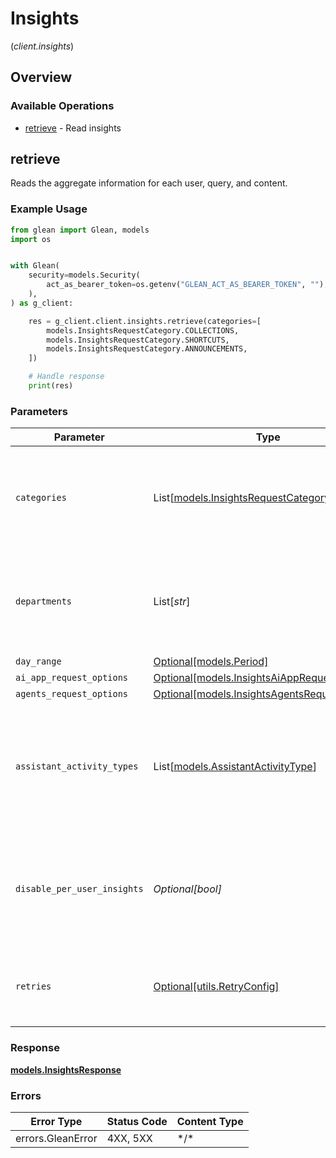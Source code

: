 # Insights
(*client.insights*)

## Overview

### Available Operations

* [retrieve](#retrieve) - Read insights

## retrieve

Reads the aggregate information for each user, query, and content.

### Example Usage

```python
from glean import Glean, models
import os


with Glean(
    security=models.Security(
        act_as_bearer_token=os.getenv("GLEAN_ACT_AS_BEARER_TOKEN", ""),
    ),
) as g_client:

    res = g_client.client.insights.retrieve(categories=[
        models.InsightsRequestCategory.COLLECTIONS,
        models.InsightsRequestCategory.SHORTCUTS,
        models.InsightsRequestCategory.ANNOUNCEMENTS,
    ])

    # Handle response
    print(res)

```

### Parameters

| Parameter                                                                                                                 | Type                                                                                                                      | Required                                                                                                                  | Description                                                                                                               |
| ------------------------------------------------------------------------------------------------------------------------- | ------------------------------------------------------------------------------------------------------------------------- | ------------------------------------------------------------------------------------------------------------------------- | ------------------------------------------------------------------------------------------------------------------------- |
| `categories`                                                                                                              | List[[models.InsightsRequestCategory](../../models/insightsrequestcategory.md)]                                           | :heavy_check_mark:                                                                                                        | Categories of data requested. Request can include single or multiple types.                                               |
| `departments`                                                                                                             | List[*str*]                                                                                                               | :heavy_minus_sign:                                                                                                        | Departments that the data is requested for. If this is empty, corresponds to whole company.                               |
| `day_range`                                                                                                               | [Optional[models.Period]](../../models/period.md)                                                                         | :heavy_minus_sign:                                                                                                        | N/A                                                                                                                       |
| `ai_app_request_options`                                                                                                  | [Optional[models.InsightsAiAppRequestOptions]](../../models/insightsaiapprequestoptions.md)                               | :heavy_minus_sign:                                                                                                        | N/A                                                                                                                       |
| `agents_request_options`                                                                                                  | [Optional[models.InsightsAgentsRequestOptions]](../../models/insightsagentsrequestoptions.md)                             | :heavy_minus_sign:                                                                                                        | N/A                                                                                                                       |
| `assistant_activity_types`                                                                                                | List[[models.AssistantActivityType](../../models/assistantactivitytype.md)]                                               | :heavy_minus_sign:                                                                                                        | Types of activity that should count in the definition of an Assistant Active User. Affects only insights for AI category. |
| `disable_per_user_insights`                                                                                               | *Optional[bool]*                                                                                                          | :heavy_minus_sign:                                                                                                        | If true, suppresses the generation of per-user Insights in the response. Default is false.                                |
| `retries`                                                                                                                 | [Optional[utils.RetryConfig]](../../models/utils/retryconfig.md)                                                          | :heavy_minus_sign:                                                                                                        | Configuration to override the default retry behavior of the client.                                                       |

### Response

**[models.InsightsResponse](../../models/insightsresponse.md)**

### Errors

| Error Type        | Status Code       | Content Type      |
| ----------------- | ----------------- | ----------------- |
| errors.GleanError | 4XX, 5XX          | \*/\*             |